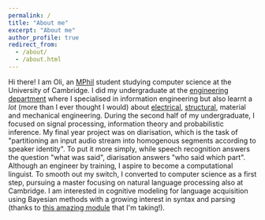 ```yaml
---
permalink: /
title: "About me"
excerpt: "About me"
author_profile: true
redirect_from: 
  - /about/
  - /about.html
---
```

Hi there! I am Oli, an [MPhil](https://www.cst.cam.ac.uk/admissions/acs) student studying computer science at the University of Cambridge. I did my undergraduate at the [engineering department](http://www.eng.cam.ac.uk/) where I specialised in information engineering but also learnt a *lot* (more than I ever thought I would) about [electrical](https://olidyliu.github.io/files/IEP.pdf), [structural](https://olidyliu.github.io/files/structural_design.pdf), material and mechanical engineering. During the second half of my undergraduate, I focused on signal processing, information theory and probabilistic inference. My final year project was on diarisation, which is the task of "partitioning an input audio stream into homogenous segments according to speaker identity". To put it more simply, while speech recognition answers the question "what was said", diarisation answers "who said which part".<br/>
Although an engineer by training, I aspire to become a computational linguist. To smooth out my switch, I converted to computer science as a first step, pursuing a master focusing on natural language processing also at Cambridge. I am interested in cognitive modeling for language acquisition using Bayesian methods with a growing interest in syntax and parsing (thanks to [this amazing module](https://www.cl.cam.ac.uk/teaching/2021/L95/) that I'm taking!).
